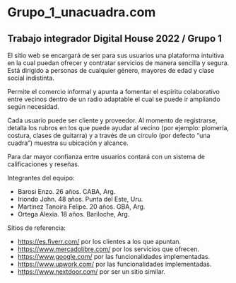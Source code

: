 # Grupo_1_unacuadra.com
## Trabajo integrador Digital House 2022 / Grupo 1

El sitio web se encargará de ser para sus usuarios una plataforma intuitiva en la cual puedan ofrecer y contratar servicios de manera sencilla y segura. Está dirigido a personas de cualquier género, mayores de edad y clase social indistinta.

Permite el comercio informal y apunta a fomentar el espíritu colaborativo entre vecinos dentro de un radio adaptable el cual se puede ir ampliando según necesidad.

Cada usuario puede ser cliente y proveedor. Al momento de registrarse, detalla los rubros en los que puede ayudar al vecino (por ejemplo: plomería, costura, clases de guitarra) y a través de un circulo (por defecto “una cuadra”) muestra su ubicación y alcance. 

Para dar mayor confianza entre usuarios contará con un sistema de calificaciones y reseñas.

Integrantes del equipo:
- Barosi Enzo. 26 años. CABA, Arg.
- Iriondo John. 48 años. Punta del Este, Uru.
- Martinez Tanoira Felipe. 20 años. GBA, Arg.
- Ortega Alexia. 18 años. Bariloche, Arg.

Sitios de referencia:
- https://es.fiverr.com/ por los clientes a los que apuntan.
- https://www.mercadolibre.com/ por los servicios que ofrecen.
- https://www.google.com/ por las funcionalidades implementadas.
- https://www.upwork.com/ por las funcionalidades implementadas.
- https://www.nextdoor.com/ por ser un sitio similar.
